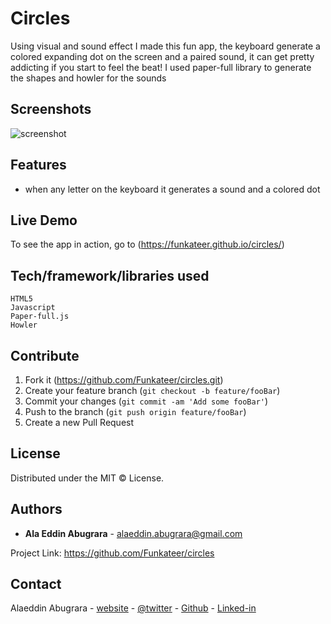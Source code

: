 # Circles
Using visual and sound effect I made this fun app, the keyboard generate a colored expanding dot on the screen and a paired sound, it can get pretty addicting if you start to feel the beat!
I used paper-full library to generate the shapes and howler for the sounds


## Screenshots
![screenshot](https://alabugrara.com/img/circles-poster.png)


## Features
- when any letter on the keyboard it generates a sound and a colored dot


## Live Demo
To see the app in action, go to (https://funkateer.github.io/circles/)


## Tech/framework/libraries used
```
HTML5
Javascript
Paper-full.js
Howler
```


## Contribute
1. Fork it (<https://github.com/Funkateer/circles.git>)
2. Create your feature branch (`git checkout -b feature/fooBar`)
3. Commit your changes (`git commit -am 'Add some fooBar'`)
4. Push to the branch (`git push origin feature/fooBar`)
5. Create a new Pull Request


## License
Distributed under the MIT ©  License.


## Authors
* **Ala Eddin Abugrara** - alaeddin.abugrara@gmail.com

Project Link: https://github.com/Funkateer/circles


## Contact
Alaeddin Abugrara - [website](http://www.alabugrara.com) - [@twitter](https://twitter.com/twitter_handle) - [Github](https://github.com/Funkateer) - [Linked-in](https://www.linkedin.com/in/al%C3%A0-eddin-abugrara-214ba5115/)


<!-- Markdown links & imgs  -->

